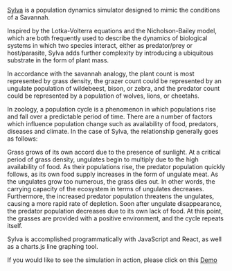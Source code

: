 [Sylva](https://www.rhodesrt.github.io/sylva) is a population dynamics simulator designed to mimic the conditions of a Savannah.

Inspired by the Lotka-Volterra equations and the Nicholson-Bailey model, which are both frequently used to describe the dynamics of biological systems in which two species interact, either as predator/prey or host/parasite, Sylva adds further complexity by introducing a ubiquitous substrate in the form of plant mass.

In accordance with the savannah analogy, the plant count is most represented by grass density, the grazer count could be represented by an ungulate population of wildebeest, bison, or zebra, and the predator count could be represented by a population of wolves, lions, or cheetahs.

In zoology, a population cycle is a phenomenon in which populations rise and fall over a predictable period of time. There are a number of factors which influence population change such as availability of food, predators, diseases and climate. In the case of Sylva, the relationship generally goes as follows:

Grass grows of its own accord due to the presence of sunlight. At a critical period of grass density, ungulates begin to multiply due to the high availability of food. As their populations rise, the predator population quickly follows, as its own food supply increases in the form of ungulate meat. As the ungulates grow too numerous, the grass dies out. In other words, the carrying capacity of the ecosystem in terms of ungulates decreases. Furthermore, the increased predator population threatens the ungulates, causing a more rapid rate of depletion. Soon after ungulate disappearance, the predator population decreases due to its own lack of food. At this point, the grasses are provided with a positive environment, and the cycle repeats itself.

Sylva is accomplished programmatically with JavaScript and React, as well as a charts.js line graphing tool.

If you would like to see the simulation in action, please click on this [Demo](https://www.rhodesrt.github.io/sylva)
